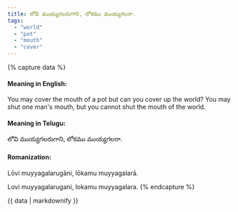 ```yaml
---
title: లోవి ముయ్యగలరుగాని, లోకము ముయ్యగలరా.
tags:
  - "world"
  - "pot"
  - "mouth"
  - "cover"
---
```


{% capture data %}
#### Meaning in English:
You may cover the mouth of a pot but can you cover up the world?
You may shut one man's mouth, but you cannot shut the mouth of the world.

#### Meaning in Telugu:
లోవి ముయ్యగలరుగాని, లోకము ముయ్యగలరా.

#### Romanization:
Lōvi muyyagalarugāni, lōkamu muyyagalarā.

Lovi muyyagalarugani, lokamu muyyagalara.
{% endcapture %}

{{ data | markdownify }}

